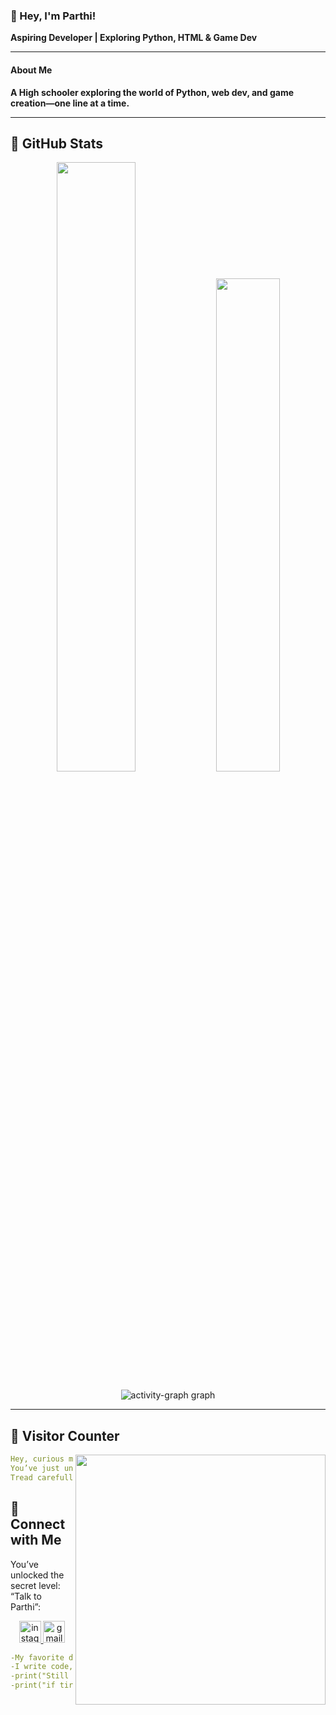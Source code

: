 ### 👋 Hey, I'm Parthi! 

**Aspiring Developer | Exploring Python, HTML & Game Dev**

---

<h4>About Me</h4>

**A High schooler exploring the world of Python, web dev, and game creation—one line at a time.**

---

## 🌟 **GitHub Stats**
<p align="center"><img width="50%" src="https://github-readme-stats.vercel.app/api?username=parthisinha&show_icons=true&count_private=true&theme=react&hide_border=true&bg_color=0D1117"/> <img width="45%"
src="https://github-readme-stats.vercel.app/api/top-langs/?username=parthisinha&show_icons=true&count_private=true&theme=react&hide_border=true&bg_color=0D1117&layout=compact"/>

</p>

<div align="center">
  <img src="https://github-readme-activity-graph.vercel.app/graph?username=parthisinha&bg_color=0d1117&color=ffffff&line=00ffee&point=ababab&area=true&hide_border=true" alt="activity-graph graph"  />
</div>

---

## 🧮 **Visitor Counter**
<a href="https://google.com"><img align="right" width=400 src="https://count.getloli.com/get/@parthisinha?theme=rule34"></a>

```yaml
Hey, curious mind!
You’ve just unlocked my digital playground.
Tread carefully — experiments are always running.
```

## 🤝 **Connect with Me**
You’ve unlocked the secret level: “Talk to Parthi”:

<div align="center">
  <a href="https://www.instagram.com/_akiya_a/" target="_blank">
    <img src="https://img.shields.io/static/v1?message=Instagram&logo=instagram&label=&color=000&logoColor=pink&labelColor=&style=for-the-badge" height="35" alt="instagram logo" />

  <a href="mailto:parthi2123@outlook.com" target="_blank">
    <img src="https://img.shields.io/static/v1?message=Gmail&logo=gmail&label=&color=000&logoColor=pink&labelColor=&style=for-the-badge" height="35" alt="gmail logo" />
  </a>
</div>

```yaml
-My favorite debugger? Curiosity.
-I write code, break it, fix it, and repeat
-print("Still learning, still building.")
-print("if tired- coffee()")
```

